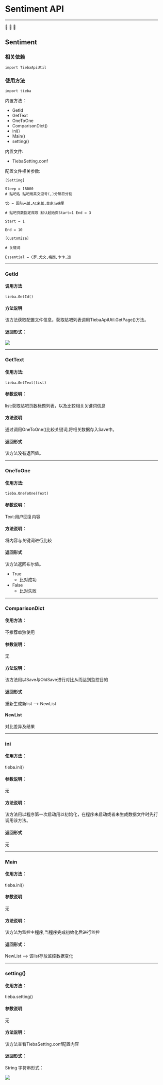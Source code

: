 # Sentiment API

---

:tokyo_tower: :tokyo_tower: :tokyo_tower: 


## Sentiment


### 相关依赖

	import TiebaApiUtil

### 使用方法

	import tieba

内置方法：

- GetId
- GetText
- OneToOne
- ComparisonDict()
- ini()
- Main()
- setting()

内置文件:

- TiebaSetting.conf

配置文件相关参数:

	[Setting]
	
	Sleep = 18000
	# 贴吧名 贴吧用英文逗号(,)分隔符分割

	tb = 国际米兰,AC米兰,皇家马德里
	
	# 贴吧页数指定爬取 默认起始页Start=1 End = 3
	
	Start = 1
	
	End = 10
	
	[Customize]
	
	# 关键词
	
	Essential = C罗,尤文,梅西,卡卡,透

	

---
### GetId


#### 调用方法


	tieba.GetId()

#### 方法说明

该方法获取配置文件信息，获取贴吧列表调用TiebaApiUtil.GetPage()方法。


#### 返回形式：

![](http://pbnsc9qwg.bkt.clouddn.com/tieba6)





---

### GetText

#### 使用方法:

	tieba.GetText(list)

#### 参数说明：

list:获取贴吧页数标题列表，以及比较相关关键词信息

#### 方法说明

通过调用OneToOne()比较关键词,将相关数据存入Save中。

#### 返回形式


该方法没有返回值。


---
### OneToOne

#### 使用方法:

	tieba.OneToOne(Text)

#### 参数说明：

Text:用户回复内容

#### 方法说明：

将内容与关键词进行比较

#### 返回形式

该方法返回布尔值。

- True
	- 比对成功
- False
	- 比对失败 


---

### ComparisonDict

#### 使用方法：
不推荐单独使用

#### 参数说明：
无

#### 方法说明：
该方法用以Save与OldSave进行对比从而达到监控目的

#### 返回形式

重新生成新list —> NewList

#### NewList

对比差异及结果

---
### ini

#### 使用方法：
tieba.ini()

#### 参数说明：
无

#### 方法说明：
该方法用以程序第一次启动用以初始化，在程序未启动或者未生成数据文件时先行调用该方法。

#### 返回形式
无

---
### Main

#### 使用方法：

tieba.ini()

#### 参数说明
无

#### 方法说明：

该方法为监控主程序,当程序完成初始化后进行监控

#### 返回形式：

NewList ——> 该list存放监控数据变化




---

### setting()

#### 使用方法：

tieba.setting()

#### 参数说明
无

#### 方法说明：

该方法查看TiebaSetting.conf配置内容

#### 返回形式：

String 字符串形式：

![](http://pbnsc9qwg.bkt.clouddn.com/tieba7.jpg)



